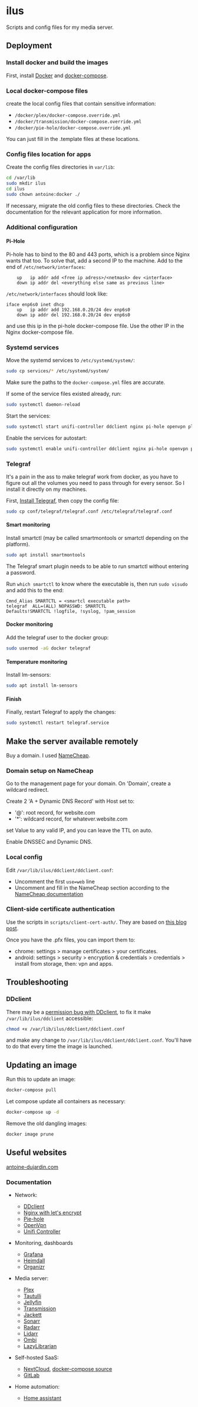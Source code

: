 # ilus
Scripts and config files for my media server.

## Deployment

### Install docker and build the images

First, install [Docker](https://docs.docker.com/install/) and [docker-compose](https://docs.docker.com/compose/install/).

### Local docker-compose files

create the local config files that contain sensitive information:

- `/docker/plex/docker-compose.override.yml`
- `/docker/transmission/docker-compose.override.yml`
- `/docker/pie-hole/docker-compose.override.yml`

You can just fill in the .template files at these locations.

### Config files location for apps

Create the config files directories in `var/lib`:

```bash
cd /var/lib
sudo mkdir ilus
cd ilus
sudo chown antoine:docker ./
```

If necessary, migrate the old config files to these directories. Check the documentation for the relevant application for more information.

### Additional configuration

#### Pi-Hole

Pi-hole has to bind to the 80 and 443 ports, which is a problem since Nginx wants that too. To solve that, add a second IP to the machine. Add to the end of `/etc/network/interfaces`:

```
    up   ip addr add <free ip adress>/<netmask> dev <interface>
    down ip addr del <everything else same as previous line>
```

`/etc/network/interfaces` should look like:

```
iface enp6s0 inet dhcp
    up   ip addr add 192.168.0.20/24 dev enp6s0
    down ip addr del 192.168.0.20/24 dev enp6s0
```

and use this ip in the pi-hole docker-compose file. Use the other IP in the Nginx docker-compose file.

### Systemd services

Move the systemd services to `/etc/systemd/system/`:

```bash
sudo cp services/* /etc/systemd/system/
```

Make sure the paths to the `docker-compose.yml` files are accurate.

If some of the service files existed already, run:

```bash
sudo systemctl daemon-reload
```

Start the services:

```bash
sudo systemctl start unifi-controller ddclient nginx pi-hole openvpn plex tautulli jellyfin transmission jackett sonarr radarr lidarr lazylibrarian ombi nextcloud grafana home-assistant organizr heimdall
```

Enable the services for autostart:

```bash
sudo systemctl enable unifi-controller ddclient nginx pi-hole openvpn plex tautulli jellyfin transmission jackett sonarr radarr lidarr lazylibrarian ombi nextcloud grafana home-assistant organizr heimdall
```

### Telegraf

It's a pain in the ass to make telegraf work from docker, as you have to figure out all the volumes you need to pass through for every sensor. So I install it directly on my machines.

First, [Install Telegraf](https://docs.influxdata.com/telegraf/v1.13/introduction/installation/), then copy the config file:

```bash
sudo cp conf/telegraf/telegraf.conf /etc/telegraf/telegraf.conf
```

#### Smart monitoring

Install smartctl (may be called smartmontools or smartctl depending on the platform).

```bash
sudo apt install smartmontools
```

The Telegraf smart plugin needs to be able to run smartctl without entering a password. 

Run `which smartctl` to know where the executable is, then run `sudo visudo` and add this to the end:

```
Cmnd_Alias SMARTCTL = <smartcl executable path>
telegraf  ALL=(ALL) NOPASSWD: SMARTCTL
Defaults!SMARTCTL !logfile, !syslog, !pam_session
```

#### Docker monitoring

Add the telegraf user to the docker group:

```bash
sudo usermod -aG docker telegraf
```

#### Temperature monitoring

Install lm-sensors:

```bash
sudo apt install lm-sensors
```

#### Finish

Finally, restart Telegraf to apply the changes:

```bash
sudo systemctl restart telegraf.service
```

## Make the server available remotely

Buy a domain. I used [NameCheap](https://namecheap.com).

### Domain setup on NameCheap

Go to the management page for your domain. On 'Domain', create a wildcard redirect.

Create 2 'A + Dynamic DNS Record' with Host set to:

- '@': root record, for website.com
- '*': wildcard record, for whatever.website.com

set Value to any valid IP, and you can leave the TTL on auto.

Enable DNSSEC and Dynamic DNS.

### Local config

Edit `/var/lib/ilus/ddclient/ddclient.conf`:

- Uncomment the first `use=web` line
- Uncomment and fill in the NameCheap section according to the [NameCheap documentation](https://www.namecheap.com/support/knowledgebase/article.aspx/583/11/how-do-i-configure-ddclient)

### Client-side certificate authentication

Use the scripts in `scripts/client-cert-auth/`. They are based on [this blog post](https://fardog.io/blog/2017/12/30/client-side-certificate-authentication-with-nginx/).

Once you have the .pfx files, you can import them to:

- chrome: settings > manage certificates > your certificates.
- android: settings > security > encryption & credentials > credentials > install from storage, then: vpn and apps.

## Troubleshooting

### DDclient

There may be a [permission bug with DDclient](https://github.com/linuxserver/docker-ddclient/issues/32), to fix it make `/var/lib/ilus/ddclient` accessible:

```bash
chmod +x /var/lib/ilus/ddclient/ddclient.conf
```

and make any change to `/var/lib/ilus/ddclient/ddclient.conf`. You'll have to do that every time the image is launched.

## Updating an image

Run this to update an image:

```bash
docker-compose pull
```

Let compose update all containers as necessary:

```bash
docker-compose up -d
```

Remove the old dangling images:

```bash
docker image prune
```

## Useful websites

[antoine-dujardin.com](http://antoine-dujardin.com)

### Documentation

- Network:
    - [DDclient](https://hub.docker.com/r/linuxserver/ddclient)
    - [Nginx with let's encrypt](https://github.com/linuxserver/docker-letsencrypt/blob/master/README.md)
    - [Pie-hole](https://github.com/pi-hole/docker-pi-hole/)
    - [OpenVpn](https://hub.docker.com/r/linuxserver/openvpn-as/)
    - [Unifi Controller](https://hub.docker.com/r/linuxserver/unifi-controller)

- Monitoring, dashboards
    - [Grafana](https://grafana.com/docs/grafana/latest/installation/docker/)
    - [Heimdall](https://hub.docker.com/r/linuxserver/heimdall)
    - [Organizr](https://hub.docker.com/r/linuxserver/organizr)

- Media server:
    - [Plex](https://github.com/plexinc/pms-docker)
    - [Tautulli](https://github.com/Tautulli/Tautulli-Docker)
    - [Jellyfin](https://jellyfin.org/docs/general/administration/installing.html#official-docker-hub)
    - [Transmission](https://haugene.github.io/docker-transmission-openvpn/)
    - [Jackett](https://hub.docker.com/r/linuxserver/jackett)
    - [Sonarr](https://hub.docker.com/r/linuxserver/sonarr)
    - [Radarr](https://hub.docker.com/r/linuxserver/radarr)
    - [Lidarr](https://hub.docker.com/r/linuxserver/lidarr)
    - [Ombi](https://hub.docker.com/r/linuxserver/ombi)
    - [LazyLibrarian](https://hub.docker.com/r/linuxserver/lazylibrarian)

- Self-hosted SaaS:
    - [NextCloud](https://hub.docker.com/_/nextcloud/), [docker-compose source](https://github.com/nextcloud/docker/blob/master/.examples/docker-compose/insecure/postgres/apache/docker-compose.yml)
    - [GitLab](https://docs.gitlab.com/omnibus/docker/)

- Home automation:
    - [Home assistant](https://www.home-assistant.io/docs/installation/docker/)
